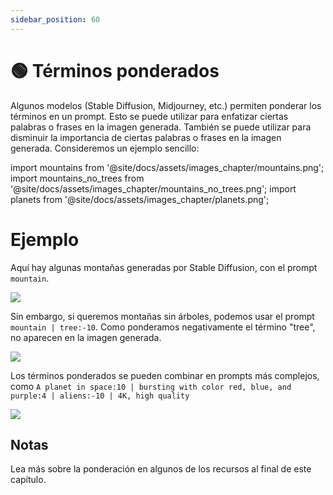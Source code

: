 ```yaml
---
sidebar_position: 60
---
```


# 🟢 Términos ponderados

Algunos modelos (Stable Diffusion, Midjourney, etc.) permiten ponderar los términos en un prompt. Esto se puede utilizar para enfatizar ciertas palabras o frases en la imagen generada. También se puede utilizar para disminuir la importancia de ciertas palabras o frases en la imagen generada. Consideremos un ejemplo sencillo:

import mountains from '@site/docs/assets/images_chapter/mountains.png';
import mountains_no_trees from '@site/docs/assets/images_chapter/mountains_no_trees.png';
import planets from '@site/docs/assets/images_chapter/planets.png';


# Ejemplo

Aquí hay algunas montañas generadas por Stable Diffusion, con el prompt `mountain`.

<div style={{textAlign: 'center'}}>
  <img src={mountains} style={{width: "350px"}} />
</div>

Sin embargo, si queremos montañas sin árboles, podemos usar el prompt `mountain | tree:-10`. Como ponderamos negativamente el término "tree", no aparecen en la imagen generada.

<div style={{textAlign: 'center'}}>
  <img src={mountains_no_trees} style={{width: "350px"}} />
</div>

Los términos ponderados se pueden combinar en prompts más complejos, como 
`A planet in space:10 | bursting with color red, blue, and purple:4 | aliens:-10 | 4K, high quality`

<div style={{textAlign: 'center'}}>
  <img src={planets} style={{width: "350px"}} />
</div>

## Notas

Lea más sobre la ponderación en algunos de los recursos al final de este capítulo.